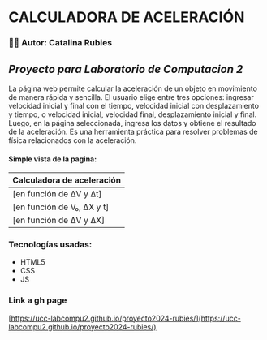 # **CALCULADORA DE ACELERACIÓN**
### :woman_student: Autor: Catalina Rubies

## _Proyecto para Laboratorio de Computacion 2_
La página web permite calcular la aceleración de un objeto en movimiento de manera rápida y sencilla. El usuario elige entre tres opciones: ingresar velocidad inicial y final con el tiempo, velocidad inicial con desplazamiento y tiempo, o velocidad inicial, velocidad final, desplazamiento inicial y final. Luego, en la página seleccionada, ingresa los datos y obtiene el resultado de la aceleración.
Es una herramienta práctica para resolver problemas de física relacionados con la aceleración.

#### Simple vista de la pagina:
| Calculadora de aceleración |
| --------------------------- |
| [en función de ΔV y Δt] |
| [en función de V₀, ΔX y t] |
| [en función de ΔV y ΔX] |



### Tecnologías usadas:
- HTML5
- CSS
- JS

### Link a gh page
[https://ucc-labcompu2.github.io/proyecto2024-rubies/](https://ucc-labcompu2.github.io/proyecto2024-rubies/)